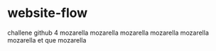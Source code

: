 # website-flow
challene github 4
mozarella
mozarella
mozarella
mozarella
mozarella
mozarella
et que mozarella
